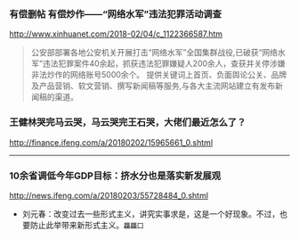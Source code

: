 ### 有偿删帖 有偿炒作——“网络水军”违法犯罪活动调查
http://www.xinhuanet.com/2018-02/04/c_1122366587.htm
>公安部部署各地公安机关开展打击“网络水军”全国集群战役,已破获“网络水军”违法犯罪案件40余起，抓获违法犯罪嫌疑人200余人，查获并关停涉嫌非法炒作的网络账号5000余个。
>提供关键词上首页、负面舆论公关、品牌及产品营销、软文营销、撰写新闻稿等服务,与各大主流网站建立有发布新闻稿的渠道。

### 王健林哭完马云哭，马云哭完王石哭，大佬们最近怎么了？
http://finance.ifeng.com/a/20180202/15965661_0.shtml
- - -
### 10余省调低今年GDP目标：挤水分也是落实新发展观
http://news.ifeng.com/a/20180203/55728484_0.shtml
- 刘元春：改变过去一些形式主义，讲究实事求是，这是一个好现象。不过，也要防止此举带来新形式主义。`龘龘囗`
